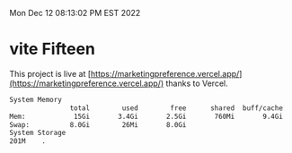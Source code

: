 Mon Dec 12 08:13:02 PM EST 2022

# vite Fifteen


This project is live at [https://marketingpreference.vercel.app/](https://marketingpreference.vercel.app/) thanks to Vercel.

```bash
System Memory
               total        used        free      shared  buff/cache   available
Mem:            15Gi       3.4Gi       2.5Gi       760Mi       9.4Gi        10Gi
Swap:          8.0Gi        26Mi       8.0Gi
System Storage
201M	.
